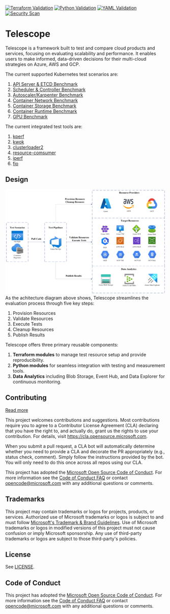 [![Terraform Validation](https://github.com/Azure/telescope/actions/workflows/terraform-validation.yml/badge.svg)](https://github.com/Azure/telescope/actions/workflows/terraform-validation.yml) [![Python Validation](https://github.com/Azure/telescope/actions/workflows/python-validation.yml/badge.svg)](https://github.com/Azure/telescope/actions/workflows/python-validation.yml) [![YAML Validation](https://github.com/Azure/telescope/actions/workflows/yaml-validation.yml/badge.svg)](https://github.com/Azure/telescope/actions/workflows/yaml-validation.yml) [![Security Scan](https://github.com/Azure/telescope/actions/workflows/security-scan.yml/badge.svg)](https://github.com/Azure/telescope/actions/workflows/security-scan.yml)

# Telescope

Telescope is a framework built to test and compare cloud products and services, focusing on evaluating scalability and performance. It enables users to make informed, data-driven decisions for their multi-cloud strategies on Azure, AWS and GCP.

The current supported Kubernetes test scenarios are:
1. [API Server & ETCD Benchmark](pipelines/perf-eval/API%20Server%20Benchmark)
2. [Scheduler & Controller Benchmark](pipelines/perf/Schedulear%20Benchmark)
3. [Autoscaler/Karpenter Benchmark](pipelines/perf-eval/Autoscale%20Benchmark)
4. [Container Network Benchmark](pipelines/perf-eval/CNI%20Benchmark)
5. [Container Storage Benchmark](pipelines/perf-eval/CSI%20Benchmark/)
6. [Container Runtime Benchmark](pipelines/perf-eval/CRI%20Benchmark/)
7. [GPU Benchmark](incoming)

The current integrated test tools are:
1. [kperf](https://github.com/Azure/kperf/pkgs/container/kperf)
2. [kwok](https://github.com/kubernetes-sigs/kwok)
3. [clusterloader2](https://github.com/kubernetes/perf-tests/blob/master/clusterloader2/)
4. [resource-comsumer](https://github.com/kubernetes/kubernetes/blob/master/test/images/resource-consumer/README.md)
5. [iperf](https://github.com/esnet/iperf)
6. [fio](https://github.com/axboe/fio)

## Design
![design](./docs/imgs/design.jpeg)
As the achitecture diagram above shows, Telescope streamlines the evaluation process through five key steps:

1. Provision Resources
2. Validate Resources
3. Execute Tests
4. Cleanup Resources
5. Publish Results

Telescope offers three primary reusable components:

1. **Terraform modules** to manage test resource setup and provide reproducibility.
2. **Python modules** for seamless integration with testing and measurement tools.
3. **Data Analytics** including Blob Storage, Event Hub, and Data Explorer for continuous monitoring.

## Contributing

[Read more](docs/contributing/readme.md)
<!-- markdown-link-check-disable -->
This project welcomes contributions and suggestions.  Most contributions require you to agree to a
Contributor License Agreement (CLA) declaring that you have the right to, and actually do, grant us
the rights to use your contribution. For details, visit <https://cla.opensource.microsoft.com>.

When you submit a pull request, a CLA bot will automatically determine whether you need to provide
a CLA and decorate the PR appropriately (e.g., status check, comment). Simply follow the instructions
provided by the bot. You will only need to do this once across all repos using our CLA.

This project has adopted the [Microsoft Open Source Code of Conduct](https://opensource.microsoft.com/codeofconduct/).
For more information see the [Code of Conduct FAQ](https://opensource.microsoft.com/codeofconduct/faq/) or
contact [opencode@microsoft.com](mailto:opencode@microsoft.com) with any additional questions or comments.

## Trademarks

This project may contain trademarks or logos for projects, products, or services. Authorized use of Microsoft
trademarks or logos is subject to and must follow [Microsoft's Trademark & Brand Guidelines](https://www.microsoft.com/legal/intellectualproperty/trademarks/usage/general).
Use of Microsoft trademarks or logos in modified versions of this project must not cause confusion or imply Microsoft sponsorship.
Any use of third-party trademarks or logos are subject to those third-party's policies.

## License

See [LICENSE](LICENSE).

## Code of Conduct

This project has adopted the [Microsoft Open Source Code of Conduct](https://opensource.microsoft.com/codeofconduct/). For more information see the [Code of Conduct FAQ](https://opensource.microsoft.com/codeofconduct/faq/) or contact [opencode@microsoft.com](mailto:opencode@microsoft.com) with any additional questions or comments.